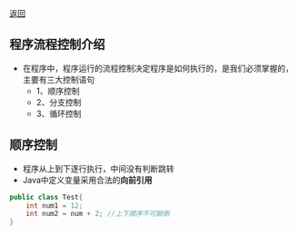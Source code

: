 <meta name="viewport" content="width=device-width, initial-scale=1.0, viewport-fit=cover">

[返回](控制结构.md)

## 程序流程控制介绍
- 在程序中，程序运行的流程控制决定程序是如何执行的，是我们必须掌握的，主要有三大控制语句
	- 1、顺序控制
	- 2、分支控制
	- 3、循环控制

## 顺序控制
- 程序从上到下逐行执行，中间没有判断跳转
- Java中定义变量采用合法的**向前引用** 
```java
public class Test{
	int num1 = 12;
	int num2 = num + 2; //上下顺序不可颠倒
}
```